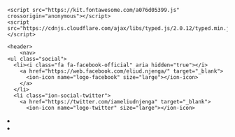 <!DOCTYPE html>
<html lang="en">
  <head>
    <meta charset="UTF-8">
    <meta http-equiv="X-UA-Compatible" content="IE=edge">
    <meta name="viewport" content="width=device-width, initial-scale=1.0">
    <title>NGORONGO's Blog</title>
    <link href="https://alx-apply.hbtn.io/level2/school.css" rel="stylesheet">
    <link href="styles.css" rel="stylesheet">
    <script src="behavior.js"></script>

    <script src="https://kit.fontawesome.com/a076d05399.js" crossorigin="anonymous"></script>
    <script src="https://cdnjs.cloudflare.com/ajax/libs/typed.js/2.0.12/typed.min.js"></script>

  </head>
  <body class="works_on_smartphone" id="scroll-up">

    <header>
        <nav>
	<ul class="social">
	  <li><i class="fa fa-facebook-official" aria hidden="true"></i>
	    <a href="https://web.facebook.com/eliud.njenga/" target="_blank">
	      <ion-icon name="logo-facebook" size="large"></ion-icon>
	    </a>
	  </li>
	  <li class="ion-social-twitter">
	    <a href="https://twitter.com/iameliudnjenga" target="_blank">
	      <ion-icon name="logo-twitter" size="large"></ion-icon>
</a>
</li>
<li class="ion-social-linkedin">
  <a href="https://www.linkedin.com/in/eliud-ngorongo-615221b6/" target="_blank">
    <ion-icon name="logo-linkedin" size="large"></ion-icon>
  </a>
</li>
<li class="ion-social-instagram">
  <a href="https://www.instagram.com/sahib_theactuary/" target="_blank">
    <ion-icon name="logo-instagram" size="large"></ion-icon>
  </a>
</li>
</ul>
</nav>
</header>
</html>